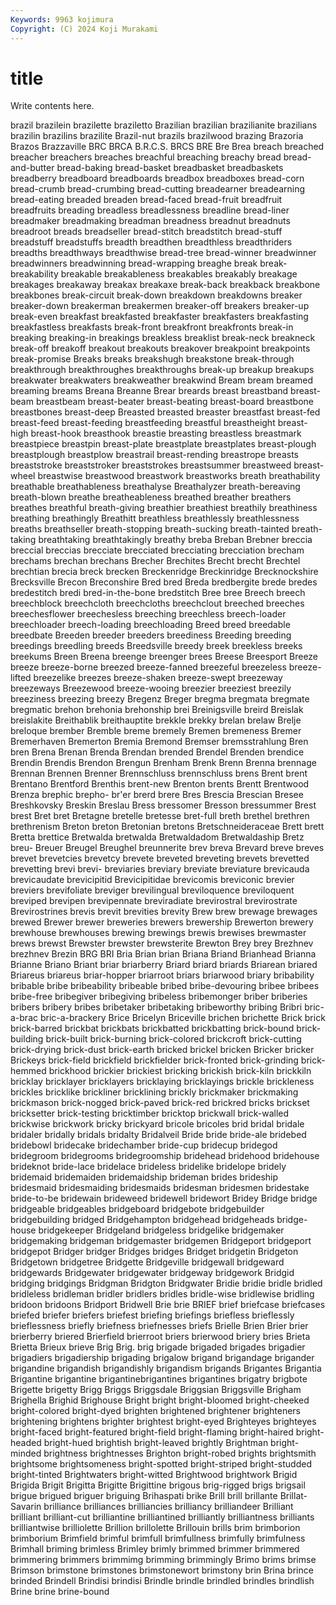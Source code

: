 ```yaml
---
Keywords: 9963 kojimura
Copyright: (C) 2024 Koji Murakami
---
```


# title

Write contents here.



 brazil
brazilein brazilette braziletto Brazilian brazilian brazilianite brazilians brazilin brazilins brazilite
Brazil-nut brazils brazilwood brazing Brazoria Brazos Brazzaville BRC BRCA B.R.C.S.
BRCS BRE Bre Brea breach breached breacher breachers breaches breachful
breaching breachy bread bread-and-butter bread-baking bread-basket breadbasket breadbaskets breadberry breadboard
breadboards breadbox breadboxes bread-corn bread-crumb bread-crumbing bread-cutting breadearner breadearning bread-eating
breaded breaden bread-faced bread-fruit breadfruit breadfruits breading breadless breadlessness breadline
bread-liner breadmaker breadmaking breadman breadness breadnut breadnuts breadroot breads breadseller
bread-stitch breadstitch bread-stuff breadstuff breadstuffs breadth breadthen breadthless breadthriders breadths
breadthways breadthwise bread-tree bread-winner breadwinner breadwinners breadwinning bread-wrapping breaghe break
break- breakability breakable breakableness breakables breakably breakage breakages breakaway breakax
breakaxe break-back breakback breakbone breakbones break-circuit break-down breakdown breakdowns breaker
breaker-down breakerman breakermen breaker-off breakers breaker-up break-even breakfast breakfasted breakfaster
breakfasters breakfasting breakfastless breakfasts break-front breakfront breakfronts break-in breaking breaking-in
breakings breakless breaklist break-neck breakneck break-off breakoff breakout breakouts breakover
breakpoint breakpoints break-promise Breaks breaks breakshugh breakstone break-through breakthrough breakthroughes
breakthroughs break-up breakup breakups breakwater breakwaters breakweather breakwind Bream bream
breamed breaming breams Breana Breanne Brear breards breast breastband breast-beam
breastbeam breast-beater breast-beating breast-board breastbone breastbones breast-deep Breasted breasted breaster
breastfast breast-fed breast-feed breast-feeding breastfeeding breastful breastheight breast-high breast-hook breasthook
breastie breasting breastless breastmark breastpiece breastpin breast-plate breastplate breastplates breast-plough
breastplough breastplow breastrail breast-rending breastrope breasts breaststroke breaststroker breaststrokes breastsummer
breastweed breast-wheel breastwise breastwood breastwork breastworks breath breathability breathable breathableness
breathalyse Breathalyzer breath-bereaving breath-blown breathe breatheableness breathed breather breathers breathes
breathful breath-giving breathier breathiest breathily breathiness breathing breathingly Breathitt breathless
breathlessly breathlessness breaths breathseller breath-stopping breath-sucking breath-tainted breath-taking breathtaking breathtakingly
breathy breba Breban Brebner breccia breccial breccias brecciate brecciated brecciating
brecciation brecham brechams brechan brechans Brecher Brechites Brecht brecht Brechtel
brechtian brecia breck brecken Breckenridge Breckinridge Brecknockshire Brecksville Brecon Breconshire
Bred bred Breda bredbergite brede bredes bredestitch bredi bred-in-the-bone bredstitch
Bree bree Breech breech breechblock breechcloth breechcloths breechclout breeched breeches
breechesflower breechesless breeching breechless breech-loader breechloader breech-loading breechloading Breed breed
breedable breedbate Breeden breeder breeders breediness Breeding breeding breedings breedling
breeds Breedsville breedy breek breekless breeks breekums Breen Breena breenge
breenger brees Breese Breesport Breeze breeze breeze-borne breezed breeze-fanned breezeful
breezeless breeze-lifted breezelike breezes breeze-shaken breeze-swept breezeway breezeways Breezewood breeze-wooing
breezier breeziest breezily breeziness breezing breezy Bregenz Breger bregma bregmata
bregmate bregmatic brehon brehonia brehonship brei Breinigsville breird Breislak breislakite
Breithablik breithauptite brekkle brekky brelan brelaw Brelje breloque brember Bremble
breme bremely Bremen bremeness Bremer Bremerhaven Bremerton Bremia Bremond Bremser
bremsstrahlung Bren bren Brena Brenan Brenda Brendan brended Brendel Brenden
brendice Brendin Brendis Brendon Brengun Brenham Brenk Brenn Brenna brennage
Brennan Brennen Brenner Brennschluss brennschluss brens Brent brent Brentano Brentford
Brenthis brent-new Brenton brents Brentt Brentwood Brenza brephic brepho- br'er
brerd brere Bres Brescia Brescian Bresee Breshkovsky Breskin Breslau Bress
bressomer Bresson bressummer Brest brest Bret bret Bretagne bretelle bretesse
bret-full breth brethel brethren brethrenism Breton breton Bretonian bretons Bretschneideraceae
Brett brett Bretta brettice Bretwalda bretwalda Bretwaldadom Bretwaldaship Bretz breu-
Breuer Breugel Breughel breunnerite brev breva Brevard breve breves brevet
brevetcies brevetcy brevete breveted breveting brevets brevetted brevetting brevi brevi-
breviaries breviary breviate breviature brevicauda brevicaudate brevicipitid Brevicipitidae brevicomis breviconic
brevier breviers brevifoliate breviger brevilingual breviloquence breviloquent breviped brevipen brevipennate
breviradiate brevirostral brevirostrate Brevirostrines brevis brevit brevities brevity Brew brew
brewage brewages brewed Brewer brewer breweries brewers brewership Brewerton brewery
brewhouse brewhouses brewing brewings brewis brewises brewmaster brews brewst Brewster
brewster brewsterite Brewton Brey brey Brezhnev brezhnev Brezin BRG BRI
Bria Brian brian Briana Briand Brianhead Brianna Brianne Briano Briant
briar briarberry Briard briard briards Briarean briared Briareus briareus briar-hopper
briarroot briars briarwood briary bribability bribable bribe bribeability bribeable bribed
bribe-devouring bribee bribees bribe-free bribegiver bribegiving bribeless bribemonger briber briberies
bribers bribery bribes bribetaker bribetaking bribeworthy bribing Bribri bric-a-brac bric-a-brackery
Brice Bricelyn Briceville brichen brichette Brick brick brick-barred brickbat brickbats
brickbatted brickbatting brick-bound brick-building brick-built brick-burning brick-colored brickcroft brick-cutting brick-drying
brick-dust brick-earth bricked brickel bricken Bricker bricker Brickeys brick-field brickfield
brickfielder brick-fronted brick-grinding brick-hemmed brickhood brickier brickiest bricking brickish brick-kiln
brickkiln bricklay bricklayer bricklayers bricklaying bricklayings brickle brickleness brickles bricklike
brickliner bricklining brickly brickmaker brickmaking brickmason brick-nogged brick-paved brick-red brickred
bricks brickset bricksetter brick-testing bricktimber bricktop brickwall brick-walled brickwise brickwork
bricky brickyard bricole bricoles brid bridal bridale bridaler bridally bridals
bridalty Bridalveil Bride bride bride-ale bridebed bridebowl bridecake bridechamber bride-cup
bridecup bridegod bridegroom bridegrooms bridegroomship bridehead bridehood bridehouse brideknot bride-lace
bridelace brideless bridelike bridelope bridely bridemaid bridemaiden bridemaidship brideman brides
brideship bridesmaid bridesmaiding bridesmaids bridesman bridesmen bridestake bride-to-be bridewain brideweed
bridewell bridewort Bridey Bridge bridge bridgeable bridgeables bridgeboard bridgebote bridgebuilder
bridgebuilding bridged Bridgehampton bridgehead bridgeheads bridge-house bridgekeeper Bridgeland bridgeless bridgelike
bridgemaker bridgemaking bridgeman bridgemaster bridgemen Bridgeport bridgeport bridgepot Bridger bridger
Bridges bridges Bridget bridgetin Bridgeton Bridgetown bridgetree Bridgette Bridgeville bridgewall
bridgeward bridgewards Bridgewater bridgewater bridgeway bridgework Bridgid bridging bridgings Bridgman
Bridgton Bridgwater Bridie bridie bridle bridled bridleless bridleman bridler bridlers
bridles bridle-wise bridlewise bridling bridoon bridoons Bridport Bridwell Brie brie
BRIEF brief briefcase briefcases briefed briefer briefers briefest briefing briefings
briefless brieflessly brieflessness briefly briefness briefnesses briefs Brielle Brien Brier
brier brierberry briered Brierfield brierroot briers brierwood briery bries Brieta
Brietta Brieux brieve Brig Brig. brig brigade brigaded brigades brigadier
brigadiers brigadiership brigading brigalow brigand brigandage brigander brigandine brigandish brigandishly
brigandism brigands Brigantes Brigantia Brigantine brigantine brigantinebrigantines brigantines brigatry brigbote
Brigette brigetty Brigg Briggs Briggsdale Briggsian Briggsville Brigham Brighella Brighid
Brighouse Bright bright bright-bloomed bright-cheeked bright-colored bright-dyed brighten brightened brightener
brighteners brightening brightens brighter brightest bright-eyed Brighteyes brighteyes bright-faced bright-featured
bright-field bright-flaming bright-haired bright-headed bright-hued brightish bright-leaved brightly Brightman bright-minded
brightness brightnesses Brighton bright-robed brights brightsmith brightsome brightsomeness bright-spotted bright-striped
bright-studded bright-tinted Brightwaters bright-witted Brightwood brightwork Brigid Brigida Brigit Brigitta
Brigitte Brigittine brigous brig-rigged brigs brigsail brigue brigued briguer briguing
Brihaspati brike Brill brill brillante Brillat-Savarin brilliance brilliances brilliancies brilliancy
brilliandeer Brilliant brilliant brilliant-cut brilliantine brilliantined brilliantly brilliantness brilliants brilliantwise
brilliolette Brillion brillolette Brillouin brills brim brimborion brimborium Brimfield brimful
brimfull brimfullness brimfully brimfulness Brimhall briming brimless Brimley brimly brimmed
brimmer brimmered brimmering brimmers brimmimg brimming brimmingly Brimo brims brimse
Brimson brimstone brimstones brimstonewort brimstony brin Brina brince brinded Brindell
Brindisi brindisi Brindle brindle brindled brindles brindlish Brine brine brine-bound
